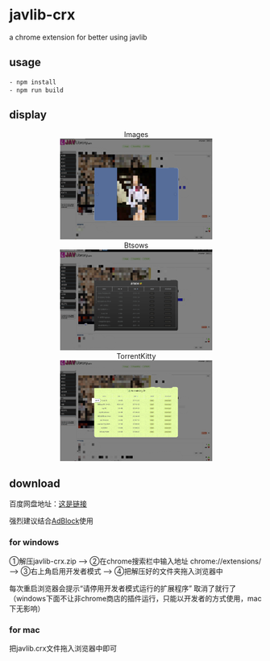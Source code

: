 # javlib-crx
a chrome extension for better using javlib
## usage
```shell
- npm install
- npm run build
```
## display
<div align="center">
Images
</div>
<div align="center">
<img src="https://github.com/naiveeee/javlib-crx/blob/master/example_pics/example_2.jpg" width="60%" height="200px">
</div>
<div align="center">
Btsows
</div>
<div align="center">
<img src="https://github.com/naiveeee/javlib-crx/blob/master/example_pics/example_4.jpg" width="60%" height="200px">
</div>
<div align="center">
TorrentKitty
</div>
<div align="center">
<img src="https://github.com/naiveeee/javlib-crx/blob/master/example_pics/example_3.jpg" width="60%" height="200px">
</div>

## download
<p>百度网盘地址：<a href="https://pan.baidu.com/s/1-MKz2_LwCGgDqRTGpANEIQ">这是链接</a></p>
<p>强烈建议结合<a href="https://chrome.google.com/webstore/detail/adblock/gighmmpiobklfepjocnamgkkbiglidom">AdBlock</a>使用</p>

### for windows
<p>①解压javlib-crx.zip --> ②在chrome搜索栏中输入地址 chrome://extensions/ --> ③右上角启用开发者模式 --> ④把解压好的文件夹拖入浏览器中</p>
<p>每次重启浏览器会提示“请停用开发者模式运行的扩展程序” 取消了就行了（windows下面不让非chrome商店的插件运行，只能以开发者的方式使用，mac下无影响）</p>

### for mac
<p>把javlib.crx文件拖入浏览器中即可</p>
